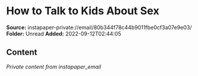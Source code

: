 # How to Talk to Kids About Sex

**Source:** instapaper-private://email/80b344f78c44b9011fbe0cf3a07e9e03/
**Folder:** Unread
**Added:** 2022-09-12T02:44:05




## Content
*Private content from instapaper_email*
